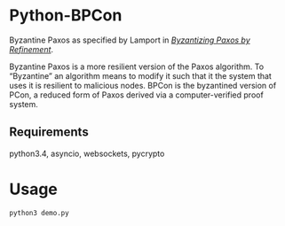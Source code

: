 Python-BPCon
============

Byzantine Paxos as specified by Lamport in [*Byzantizing Paxos by Refinement*](http://research.microsoft.com/en-us/um/people/lamport/tla/byzsimple.pdf).

Byzantine Paxos is a more resilient version of the Paxos algorithm. To “Byzantine” an algorithm means to modify it such that it the system that uses it is resilient to malicious nodes. BPCon is the byzantined version of PCon, a reduced form of Paxos derived via a computer-verified proof system.

<h2>Requirements</h2>

python3.4, asyncio, websockets, pycrypto

Usage
=====

```python
python3 demo.py
```


